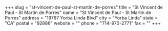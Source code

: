 +++
slug = "st-vincent-de-paul-st-martin-de-porres"
title = "St Vincent de Paul - St Martin de Porres"
name = "St Vincent de Paul - St Martin de Porres"
address = "19767 Yorba Linda Blvd"
city = "Yorba Linda"
state = "CA"
postal = "92886"
website = ""
phone = "714-970-2771"
fax = ""
+++
